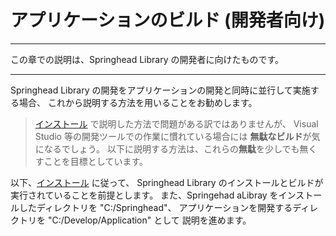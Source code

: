 # アプリケーションのビルド (開発者向け)

- - -
この章での説明は、Springhead Library の開発者に向けたものです。
- - -

Springhead Library の開発をアプリケーションの開発と同時に並行して実施する場合、
これから説明する方法を用いることをお勧めします。

> [インストール](/install/Install.md) で説明した方法で問題がある訳ではありませんが、
Visual Studio 等の開発ツールでの作業に慣れている場合には
**無駄なビルド**が気になるでしょう。
以下に説明する方法は、これらの**無駄**を少しでも無くすことを目標としています。

以下、[インストール](/install/Install.md) に従って、
Springhead Library のインストールとビルドが実行されていることを前提とします。
また、Springehad aLibray をインストールしたディレクトリを "C:/Springhead"、
アプリケーションを開発するディレクトリを "C:/Develop/Application" として
説明を進めます。

